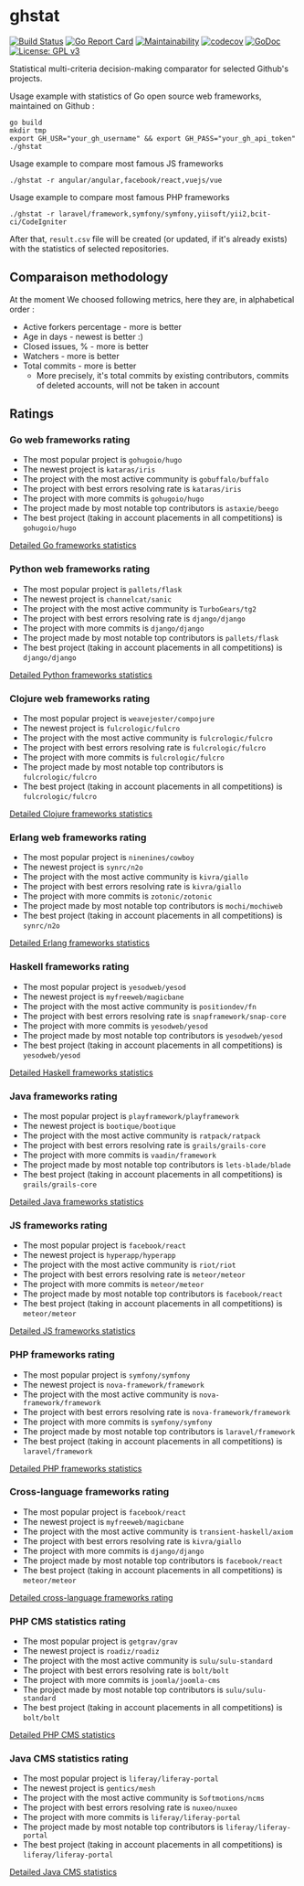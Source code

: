 # ghstat

[![Build Status](https://travis-ci.org/fedir/ghstat.svg?branch=master)](https://travis-ci.org/fedir/ghstat)
[![Go Report Card](https://goreportcard.com/badge/github.com/fedir/ghstat)](https://goreportcard.com/report/github.com/fedir/ghstat)
[![Maintainability](https://api.codeclimate.com/v1/badges/572b4413f5c5ebf49e36/maintainability)](https://codeclimate.com/github/fedir/go-github-statistics/maintainability)
[![codecov](https://codecov.io/gh/fedir/ghstat/branch/master/graph/badge.svg)](https://codecov.io/gh/fedir/ghstat)
[![GoDoc](https://godoc.org/github.com/fedir/ghstat?status.svg)](https://godoc.org/github.com/fedir/ghstat)
[![License: GPL v3](https://img.shields.io/badge/License-GPL%20v3-blue.svg)](https://www.gnu.org/licenses/gpl-3.0)

Statistical multi-criteria decision-making comparator for selected Github's projects.

Usage example with statistics of Go open source web frameworks, maintained on Github :

    go build
    mkdir tmp
    export GH_USR="your_gh_username" && export GH_PASS="your_gh_api_token"
    ./ghstat

Usage example to compare most famous JS frameworks

    ./ghstat -r angular/angular,facebook/react,vuejs/vue

Usage example to compare most famous PHP frameworks

    ./ghstat -r laravel/framework,symfony/symfony,yiisoft/yii2,bcit-ci/CodeIgniter

After that, `result.csv` file will be created (or updated, if it's already exists) with the statistics of selected repositories.

## Comparaison methodology

At the moment We choosed following metrics, here they are, in alphabetical order :

* Active forkers percentage - more is better
* Age in days - newest is better :)
* Closed issues, % - more is better
* Watchers - more is better
* Total commits - more is better
  * More precisely, it's total commits by existing contributors, commits of deleted accounts, will not be taken in account

## Ratings

### Go web frameworks rating

* The most popular project is `gohugoio/hugo`
* The newest project is `kataras/iris`
* The project with the most active community is `gobuffalo/buffalo`
* The project with best errors resolving rate is `kataras/iris`
* The project with more commits is `gohugoio/hugo`
* The project made by most notable top contributors is `astaxie/beego`
* The best project (taking in account placements in all competitions) is `gohugoio/hugo`

[Detailed Go frameworks statistics](https://github.com/fedir/ghstat/blob/master/stats/go_frameworks.csv)

### Python web frameworks rating

* The most popular project is `pallets/flask`
* The newest project is `channelcat/sanic`
* The project with the most active community is `TurboGears/tg2`
* The project with best errors resolving rate is `django/django`
* The project with more commits is `django/django`
* The project made by most notable top contributors is `pallets/flask`
* The best project (taking in account placements in all competitions) is `django/django`

[Detailed Python frameworks statistics](https://github.com/fedir/ghstat/blob/master/stats/python_frameworks.csv)

### Clojure web frameworks rating

* The most popular project is `weavejester/compojure`
* The newest project is `fulcrologic/fulcro`
* The project with the most active community is `fulcrologic/fulcro`
* The project with best errors resolving rate is `fulcrologic/fulcro`
* The project with more commits is `fulcrologic/fulcro`
* The project made by most notable top contributors is `fulcrologic/fulcro`
* The best project (taking in account placements in all competitions) is `fulcrologic/fulcro`

[Detailed Clojure frameworks statistics](https://github.com/fedir/ghstat/blob/master/stats/clojure_frameworks.csv)

### Erlang web frameworks rating

* The most popular project is `ninenines/cowboy`
* The newest project is `synrc/n2o`
* The project with the most active community is `kivra/giallo`
* The project with best errors resolving rate is `kivra/giallo`
* The project with more commits is `zotonic/zotonic`
* The project made by most notable top contributors is `mochi/mochiweb`
* The best project (taking in account placements in all competitions) is `synrc/n2o`

[Detailed Erlang frameworks statistics](https://github.com/fedir/ghstat/blob/master/stats/erlang_frameworks.csv)

### Haskell frameworks rating

* The most popular project is `yesodweb/yesod`
* The newest project is `myfreeweb/magicbane`
* The project with the most active community is `positiondev/fn`
* The project with best errors resolving rate is `snapframework/snap-core`
* The project with more commits is `yesodweb/yesod`
* The project made by most notable top contributors is `yesodweb/yesod`
* The best project (taking in account placements in all competitions) is `yesodweb/yesod`

[Detailed Haskell frameworks statistics](https://github.com/fedir/ghstat/blob/master/stats/haskell_frameworks.csv)

### Java frameworks rating

* The most popular project is `playframework/playframework`
* The newest project is `bootique/bootique`
* The project with the most active community is `ratpack/ratpack`
* The project with best errors resolving rate is `grails/grails-core`
* The project with more commits is `vaadin/framework`
* The project made by most notable top contributors is `lets-blade/blade`
* The best project (taking in account placements in all competitions) is `grails/grails-core`

[Detailed Java frameworks statistics](https://github.com/fedir/ghstat/blob/master/stats/java_frameworks.csv)

### JS frameworks rating

* The most popular project is `facebook/react`
* The newest project is `hyperapp/hyperapp`
* The project with the most active community is `riot/riot`
* The project with best errors resolving rate is `meteor/meteor`
* The project with more commits is `meteor/meteor`
* The project made by most notable top contributors is `facebook/react`
* The best project (taking in account placements in all competitions) is `meteor/meteor`

[Detailed JS frameworks statistics](https://github.com/fedir/ghstat/blob/master/stats/js_frameworks.csv)

### PHP frameworks rating

* The most popular project is `symfony/symfony`
* The newest project is `nova-framework/framework`
* The project with the most active community is `nova-framework/framework`
* The project with best errors resolving rate is `nova-framework/framework`
* The project with more commits is `symfony/symfony`
* The project made by most notable top contributors is `laravel/framework`
* The best project (taking in account placements in all competitions) is `laravel/framework`

[Detailed PHP frameworks statistics](https://github.com/fedir/ghstat/blob/master/stats/php_frameworks.csv)

### Cross-language frameworks rating

* The most popular project is `facebook/react`
* The newest project is `myfreeweb/magicbane`
* The project with the most active community is `transient-haskell/axiom`
* The project with best errors resolving rate is `kivra/giallo`
* The project with more commits is `django/django`
* The project made by most notable top contributors is `facebook/react`
* The best project (taking in account placements in all competitions) is `meteor/meteor`

[Detailed cross-language frameworks rating](https://github.com/fedir/ghstat/blob/master/stats/all_frameworks.csv)

### PHP CMS statistics rating

* The most popular project is `getgrav/grav`
* The newest project is `roadiz/roadiz`
* The project with the most active community is `sulu/sulu-standard`
* The project with best errors resolving rate is `bolt/bolt`
* The project with more commits is `joomla/joomla-cms`
* The project made by most notable top contributors is `sulu/sulu-standard`
* The best project (taking in account placements in all competitions) is `bolt/bolt`

[Detailed PHP CMS statistics](https://github.com/fedir/ghstat/blob/master/stats/php_cms.csv)

### Java CMS statistics rating

* The most popular project is `liferay/liferay-portal`
* The newest project is `gentics/mesh`
* The project with the most active community is `Softmotions/ncms`
* The project with best errors resolving rate is `nuxeo/nuxeo`
* The project with more commits is `liferay/liferay-portal`
* The project made by most notable top contributors is `liferay/liferay-portal`
* The best project (taking in account placements in all competitions) is `liferay/liferay-portal`

[Detailed Java CMS statistics](https://github.com/fedir/ghstat/blob/master/stats/java_cms.csv)